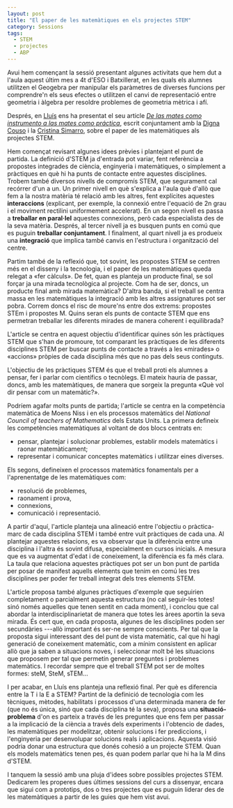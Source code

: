 ```yaml
---
layout: post
title: "El paper de les matemàtiques en els projectes STEM"
category: Sessions
tags:
  - STEM
  - projectes
  - ABP
---
```


Avui hem començant la sessió presentant algunes activitats que hem dut a l'aula aquest últim mes a 4t d'ESO i Batxillerat, en les quals els alumnes utilitzen el Geogebra per manipular els paràmetres de diverses funcions per comprendre'n els seus efectes o utilitzen el canvi de representació entre geometria i àlgebra per resoldre problemes de geometria mètrica i afí.

Després, en [Lluís](https://twitter.com/lluismora) ens ha presentat el seu article _[De las mates como instrumento a las mates como práctica](https://dialnet.unirioja.es/servlet/articulo?codigo=8029527)_, escrit conjuntament amb la [Digna Couso](https://twitter.com/DignaCouso) i la [Cristina Simarro](https://twitter.com/cristina_80_s), sobre el paper de les matemàtiques als projectes STEM.

Hem començat revisant algunes idees prèvies i plantejant el punt de partida. La definició d'STEM ja d'entrada pot variar, fent referència a propostes integrades de ciència, enginyeria i matemàtiques, o simplement a pràctiques en què hi ha punts de contacte entre aquestes disciplines. Trobem també diversos nivells de compromís STEM, que segurament cal recórrer d'un a un. Un primer nivell en què s'explica a l'aula què d'allò que fem a la nostra matèria té relació amb les altres, fent explícites aquestes **interaccions** (explicant, per exemple, la connexió entre l'equació de 2n grau i el moviment rectilini uniformement accelerat). En un segon nivell es passa a **treballar en paral·lel** aquestes connexions, però cada especialista des de la seva matèria. Després, al tercer nivell ja es busquen punts en comú que es puguin **treballar conjuntament**. I finalment, al quart nivell ja es produeix una **integració** que implica també canvis en l'estructura i organització del centre.

Partim també de la reflexió que, tot sovint, les propostes STEM se centren més en el disseny i la tecnologia, i el paper de les matemàtiques queda relegat a «fer càlculs». De fet, quan es planteja un producte final, se sol forçar ja una mirada tecnològica al projecte. Com ha de ser, doncs, un producte final amb mirada matemàtica? D'altra banda, si el treball se centra massa en les matemàtiques la integració amb les altres assignatures pot ser pobra. Correm doncs el risc de moure'ns entre dos extrems: propostes STEm i propostes M. Quins seran els punts de contacte STEM que ens permetran treballar les diferents mirades de manera coherent i equilibrada?

L'article se centra en aquest objectiu d'identificar quines són les pràctiques STEM que s'han de promoure, tot comparant les pràctiques de les diferents disciplines STEM per buscar punts de contacte a través a les «mirades» o «accions» pròpies de cada disciplina més que no pas dels seus continguts.

L'objectiu de les pràctiques STEM és que el treball proti els alumnes a pensar, fer i parlar com científics o tecnòlegs. El mateix hauria de passar, doncs, amb les matemàtiques, de manera que sorgeix la pregunta «Què vol dir pensar com un matemàtic?».

Podríem agafar molts punts de partida; l'article se centra en la competència matemàtica de Moens Niss i en els processos matemàtics del _National Council of teachers of Mathematics_ dels Estats Units. La primera defineix les competències matemàtiques al voltant de dos blocs centrats en:

- pensar, plantejar i solucionar problemes, establir models matemàtics i raonar matemàticament;
- representar i comunicar conceptes matemàtics i utilitzar eines diverses.

Els segons, defineixen el processos matemàtics fonamentals per a l'aprenentatge de les matemàtiques com:
- resolució de problemes,
- raonament i prova,
- connexions,
- comunicació i representació.

A partir d'aquí, l'article planteja una alineació entre l'objectiu o pràctica-marc de cada disciplina STEM i també entre vuit pràctiques de cada una. Al plantejar aquestes relacions, es va observar que la diferència entre una disciplina i l'altra és sovint difusa, especialment en cursos inicials. A mesura que es va augmentat d'edat i de coneixement, la diferència es fa més clara. La taula que relaciona aquestes pràctiques pot ser un bon punt de partida per posar de manifest aquells elements que tenim en comú les tres disciplines per poder fer treball integrat dels tres elements STEM.

L'article proposa també algunes pràctiques d'exemple que seguirien completament o parcialment aquesta estructura (no cal seguir-les totes! sinó només aquelles que tenen sentit en cada moment), i conclou que cal abordar la interdisciplinarietat de manera que totes les àrees aportin la seva mirada. És cert que, en cada proposta, algunes de les disciplines poden ser secundàries ---allò important és ser-ne sempre conscients. Per tal que la proposta sigui interessant des del punt de vista matemàtic, cal que hi hagi generació de coneixement matemàtic, com a mínim consistent en aplicar allò que ja saben a situacions noves, i seleccionar molt bé les situacions que proposem per tal que permetin generar preguntes i problemes matemàtics. I recordar sempre que el treball STEM pot ser de moltes formes: steM, SteM, sTEM...

I per acabar, en Lluís ens planteja una reflexió final. Per què es diferencia entre la T i la E a STEM? Partint de la definició de tecnologia com les tècniques, mètodes, habilitats i processos d'una determinada manera de fer (que no és única, sinó que cada disciplina té la seva), proposa una **situació-problema** d'on es parteix a través de les preguntes que ens fem per passar a la implicació de la ciència a través dels experiments i l'obtencio de dades, les matemàtiques per modelitzar, obtenir solucions i fer prediccions, i l'enginyeria per desenvolupar solucions reals i aplicacions. Aquesta visió podria donar una estructura que donés cohesió a un projecte STEM. Quan els models matemàtics tenen pes, és quan podem parlar que hi ha la M dins d'STEM.

I tanquem la sessió amb una pluja d'idees sobre possibles projectes STEM. Dedicarem les properes dues últimes sessions del curs a dissenyar, encara que sigui com a prototips, dos o tres projectes que es puguin liderar des de les matemàtiques a partir de les guies que hem vist avui.
